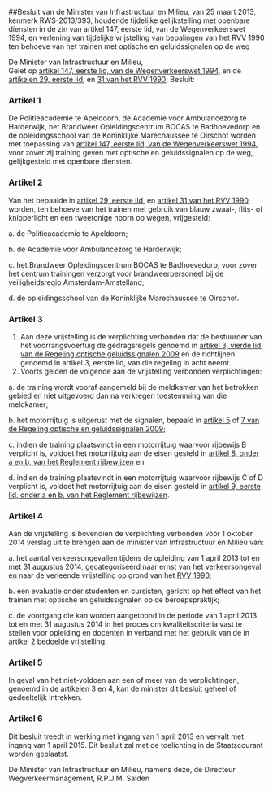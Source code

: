 <meta http-equiv='Content-Type' content='text/html; charset=utf-8' />

##Besluit van de Minister van Infrastructuur en Milieu, van 25 maart 2013, kenmerk RWS-2013/393, houdende tijdelijke gelijkstelling met openbare diensten in de zin van artikel 147, eerste lid, van de Wegenverkeerswet 1994, en verlening van tijdelijke vrijstelling van bepalingen van het RVV 1990 ten behoeve van het trainen met optische en geluidssignalen op de weg

De Minister van Infrastructuur en Milieu,  
Gelet op [artikel 147, eerste lid, van de Wegenverkeerswet 1994](../../../../../../../../../../../wet/wegenverkeerswet/1994/BWBR0006622/README.md), en de [artikelen 29, eerste lid](../../../../../../../../../../../AMvB/reglement/verkeersregels/en/verkeerstekens/1990/(rvv/1990)/BWBR0004825/README.md), en [31 van het RVV 1990](../../../../../../../../../../../AMvB/reglement/verkeersregels/en/verkeerstekens/1990/(rvv/1990)/BWBR0004825/README.md);
Besluit:    

### Artikel  1  

De Politieacademie te Apeldoorn, de Academie voor Ambulancezorg te Harderwijk, het Brandweer Opleidingscentrum BOCAS te Badhoevedorp en de opleidingsschool van de Koninklijke Marechaussee te Oirschot worden met toepassing van [artikel 147, eerste lid, van de Wegenverkeerswet 1994](../../../../../../../../../../../wet/wegenverkeerswet/1994/BWBR0006622/README.md), voor zover zij training geven met optische en geluidssignalen op de weg, gelijkgesteld met openbare diensten. 

### Artikel  2  

Van het bepaalde in [artikel 29, eerste lid](../../../../../../../../../../../AMvB/reglement/verkeersregels/en/verkeerstekens/1990/(rvv/1990)/BWBR0004825/README.md), en [artikel 31 van het RVV 1990](../../../../../../../../../../../AMvB/reglement/verkeersregels/en/verkeerstekens/1990/(rvv/1990)/BWBR0004825/README.md), worden, ten behoeve van het trainen met gebruik van blauw zwaai-, flits- of knipperlicht en een tweetonige hoorn op wegen, vrijgesteld: 

a. de Politieacademie te Apeldoorn;  

b. de Academie voor Ambulancezorg te Harderwijk;  

c. het Brandweer Opleidingscentrum BOCAS te Badhoevedorp, voor zover het centrum trainingen verzorgt voor brandweerpersoneel bij de veiligheidsregio Amsterdam-Amstelland;  

d. de opleidingsschool van de Koninklijke Marechaussee te Oirschot.   

### Artikel  3  

1.  Aan deze vrijstelling is de verplichting verbonden dat de bestuurder van het voorrangsvoertuig de gedragsregels genoemd in [artikel 3, vierde lid, van de Regeling optische geluidssignalen 2009](../../../../../../../../../../../ministeriele-regeling/regeling/optische/en/geluidssignalen/2009/BWBR0025357/README.md) en de richtlijnen genoemd in artikel 3, eerste lid, van die regeling in acht neemt.   
2.  Voorts gelden de volgende aan de vrijstelling verbonden verplichtingen: 

a. de training wordt vooraf aangemeld bij de meldkamer van het betrokken gebied en niet uitgevoerd dan na verkregen toestemming van die meldkamer;  

b. het motorrijtuig is uitgerust met de signalen, bepaald in [artikel 5](../../../../../../../../../../../ministeriele-regeling/regeling/optische/en/geluidssignalen/2009/BWBR0025357/README.md) of [7 van de Regeling optische en geluidssignalen 2009](../../../../../../../../../../../ministeriele-regeling/regeling/optische/en/geluidssignalen/2009/BWBR0025357/README.md);  

c. indien de training plaatsvindt in een motorrijtuig waarvoor rijbewijs B verplicht is, voldoet het motorrijtuig aan de eisen gesteld in [artikel 8, onder a en b, van het Reglement rijbewijzen](../../../../../../../../../../../AMvB/reglement/rijbewijzen/BWBR0008074/README.md) en  

d. indien de training plaatsvindt in een motorrijtuig waarvoor rijbewijs C of D verplicht is, voldoet het motorrijtuig aan de eisen gesteld in [artikel 9, eerste lid, onder a en b, van het Reglement rijbewijzen](../../../../../../../../../../../AMvB/reglement/rijbewijzen/BWBR0008074/README.md).    

### Artikel  4  

Aan de vrijstelling is bovendien de verplichting verbonden vóór 1 oktober 2014 verslag uit te brengen aan de minister van Infrastructuur en Milieu van: 

a. het aantal verkeersongevallen tijdens de opleiding van 1 april 2013 tot en met 31 augustus 2014, gecategoriseerd naar ernst van het verkeersongeval en naar de verleende vrijstelling op grond van het [RVV 1990](../../../../../../../../../../../AMvB/reglement/verkeersregels/en/verkeerstekens/1990/(rvv/1990)/BWBR0004825/README.md);  

b. een evaluatie onder studenten en cursisten, gericht op het effect van het trainen met optische en geluidssignalen op de beroepspraktijk;  

c. de voortgang die kan worden aangetoond in de periode van 1 april 2013 tot en met 31 augustus 2014 in het proces om kwaliteitscriteria vast te stellen voor opleiding en docenten in verband met het gebruik van de in artikel 2 bedoelde vrijstelling.   

### Artikel  5  

In geval van het niet-voldoen aan een of meer van de verplichtingen, genoemd in de artikelen 3 en 4, kan de minister dit besluit geheel of gedeeltelijk intrekken. 

### Artikel  6  

Dit besluit treedt in werking met ingang van 1 april 2013 en vervalt met ingang van 1 april 2015. 
Dit besluit zal met de toelichting in de Staatscourant worden geplaatst.  

De 
Minister van Infrastructuur en Milieu, namens deze, 
de Directeur Wegverkeermanagement, 
R.P.J.M. Salden     
